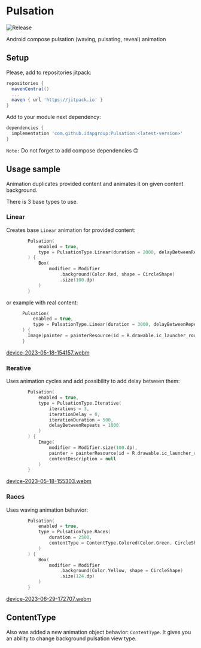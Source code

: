 # Pulsation
![Release](https://img.shields.io/github/v/release/idapgroup/Pulsation)

Android compose pulsation (waving, pulsating, reveal) animation
## Setup
Please, add to repositories jitpack:
```groovy
repositories {
  mavenCentral()
  ...
  maven { url 'https://jitpack.io' }
}
```
Add to your module next dependency:
```groovy
dependencies {
  implementation 'com.github.idapgroup:Pulsation:<latest-version>'
}
```
`Note:` Do not forget to add compose dependencies 🙃

## Usage sample
Animation duplicates provided content and animates it on given content background.

There is 3 base types to use.

### Linear
Creates base `Linear` animation for provided content:
```kotlin
        Pulsation(
            enabled = true,
            type = PulsationType.Linear(duration = 2000, delayBetweenRepeats = 1000)
        ) {
            Box(
                modifier = Modifier
                    .background(Color.Red, shape = CircleShape)
                    .size(100.dp)
            )
        }
```
  or example with real content:
  ```kotlin
        Pulsation(
            enabled = true,
            type = PulsationType.Linear(duration = 3000, delayBetweenRepeats = 1000)
        ) {
          Image(painter = painterResource(id = R.drawable.ic_launcher_round), contentDescription = null)
        }
```
[device-2023-05-18-154157.webm](https://github.com/idapgroup/Pulsation/assets/12797421/8180b21c-3d82-411e-b981-970b8f8ac691)

### Iterative
Uses animation cycles and add possibility to add delay between them:
```kotlin
        Pulsation(
            enabled = true,
            type = PulsationType.Iterative(
                iterations = 3,
                iterationDelay = 0,
                iterationDuration = 500,
                delayBetweenRepeats = 1000
            )
        ) {
            Image(
                modifier = Modifier.size(100.dp),
                painter = painterResource(id = R.drawable.ic_launcher_round),
                contentDescription = null
            )
        }
```
[device-2023-05-18-155303.webm](https://github.com/idapgroup/Pulsation/assets/12797421/633f5176-936f-485b-9122-cbcb1dc766a3)

### Races
Uses waving animation behavior:
```kotlin
        Pulsation(
            enabled = true,
            type = PulsationType.Races(
                duration = 2500,
                contentType = ContentType.Colored(Color.Green, CircleShape)
            )
        ) {
            Box(
                modifier = Modifier
                    .background(Color.Yellow, shape = CircleShape)
                    .size(124.dp)
            )
        }
```
[device-2023-06-29-172707.webm](https://github.com/idapgroup/Pulsation/assets/12797421/5025fe43-84ab-4825-ba67-a02cea81b482)


## ContentType
Also was added a new animation object behavior: `ContentType`.
It gives you an ability to change background pulsation view type.


